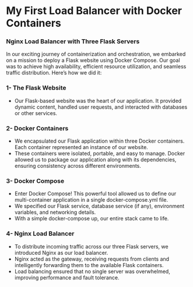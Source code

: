 # My First Load Balancer with Docker Containers
### Nginx Load Balancer with Three Flask Servers
In our exciting journey of containerization and orchestration, we embarked on a mission to deploy a Flask website using Docker Compose. Our goal was to achieve high availability, efficient resource utilization, and seamless traffic distribution. Here’s how we did it:
### 1- The Flask Website
  * Our Flask-based website was the heart of our application. It provided dynamic content, handled user requests, and interacted with databases or other services.
### 2- Docker Containers
  * We encapsulated our Flask application within three Docker containers. Each container represented an instance of our website.
  * These containers were isolated, portable, and easy to manage. Docker allowed us to package our application along with its dependencies, ensuring consistency across different environments.
### 3- Docker Compose
  * Enter Docker Compose! This powerful tool allowed us to define our multi-container application in a single docker-compose.yml file.
  * We specified our Flask service, database service (if any), environment variables, and networking details.
  * With a simple docker-compose up, our entire stack came to life.
### 4- Nginx Load Balancer
  * To distribute incoming traffic across our three Flask servers, we introduced Nginx as our load balancer.
  * Nginx acted as the gateway, receiving requests from clients and intelligently forwarding them to the available Flask containers.
  * Load balancing ensured that no single server was overwhelmed, improving performance and fault tolerance.
